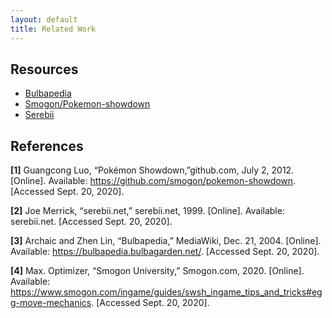 ```yaml
---
layout: default
title: Related Work
---
```


## Resources
- [Bulbapedia](https://bulbapedia.bulbagarden.net/wiki/Main_Page)
- [Smogon/Pokemon-showdown](https://github.com/smogon/pokemon-showdown/tree/master/data)
- [Serebii](https://www.serebii.net/pokemongo/pokemon/)

## References
**[1]** Guangcong Luo, “Pokémon Showdown,”github.com, July 2, 2012. [Online]. Available: https://github.com/smogon/pokemon-showdown. [Accessed Sept. 20, 2020].

**[2]** Joe Merrick, “serebii.net,” serebii.net, 1999. [Online]. Available: serebii.net. [Accessed Sept. 20, 2020].

**[3]** Archaic and Zhen Lin, “Bulbapedia,” MediaWiki, Dec. 21, 2004. [Online]. Available: https://bulbapedia.bulbagarden.net/. [Accessed Sept. 20, 2020].

**[4]** Max. Optimizer, “Smogon University,” Smogon.com, 2020. [Online]. Available: https://www.smogon.com/ingame/guides/swsh_ingame_tips_and_tricks#egg-move-mechanics. [Accessed Sept. 20, 2020].
